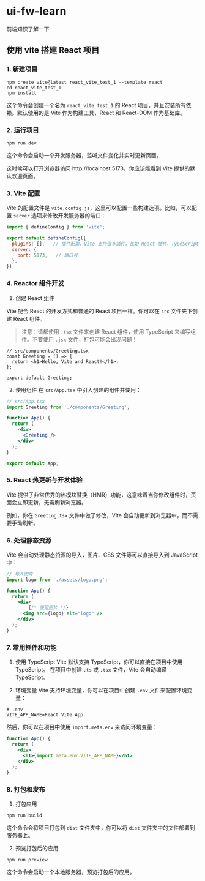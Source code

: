 # ui-fw-learn

前端知识了解一下


## 使用 vite 搭建 React 项目

### 1. 新建项目
```shell
npm create vite@latest react_vite_test_1 --template react
cd react_vite_test_1
npm install
```
这个命令会创建一个名为 `react_vite_test_1` 的 React 项目，并且安装所有依赖。默认使用的是 Vite 作为构建工具，React 和 React-DOM 作为基础库。

### 2. 运行项目
```shell
npm run dev
```
这个命令会启动一个开发服务器，监听文件变化并实时更新页面。  

这时候可以打开浏览器访问 http://localhost:5173，你应该能看到 Vite 提供的默认欢迎页面。

### 3. Vite 配置
Vite 的配置文件是 `vite.config.js`，这里可以配置一些构建选项。比如，可以配置 `server` 选项来修改开发服务器的端口：
```js
import { defineConfig } from 'vite';

export default defineConfig({
  plugins: [],   // 插件配置，Vite 支持很多插件，比如 React 插件、TypeScript 插件等。
  server: {
    port: 5173,   // 端口号
  },
});
```

### 4. Reactor 组件开发
1. 创建 React 组件

Vite 配合 React 的开发方式和普通的 React 项目一样。你可以在 `src` 文件夹下创建 React 组件。

> 注意：请都使用 `.tsx` 文件来创建 React 组件，使用 TypeScript 来编写组件。不要使用 `.jsx` 文件，打包可能会出现问题！

```tsx
// src/components/Greeting.tsx
const Greeting = () => {
  return <h1>Hello, Vite and React!</h1>;
};

export default Greeting;
```
2. 使用组件
在 `src/App.tsx` 中引入创建的组件并使用：
```jsx
// src/App.tsx
import Greeting from './components/Greeting';

function App() {
  return (
    <div>
      <Greeting />
    </div>
  );
}

export default App;
```

### 5. React 热更新与开发体验
Vite 提供了非常优秀的热模块替换（HMR）功能，这意味着当你修改组件时，页面会立即更新，无需刷新浏览器。

例如，你在 `Greeting.tsx` 文件中做了修改，Vite 会自动更新到浏览器中，而不需要手动刷新。

### 6. 处理静态资源
Vite 会自动处理静态资源的导入，图片、CSS 文件等可以直接导入到 JavaScript 中：
```jsx
// 导入图片
import logo from './assets/logo.png';

function App() {
  return (
    <div>
        {/* 使用图片 */}
      <img src={logo} alt="logo" />
    </div>
  );
}
```

### 7. 常用插件和功能
1. 使用 TypeScript
Vite 默认支持 TypeScript，你可以直接在项目中使用 TypeScript。
在项目中创建 `.ts` 或 `.tsx` 文件，Vite 会自动编译 TypeScript。

2. 环境变量
Vite 支持环境变量，你可以在项目中创建 `.env` 文件来配置环境变量：
```shell
# .env
VITE_APP_NAME=React Vite App
```
然后，你可以在项目中使用 `import.meta.env` 来访问环境变量：
```jsx
function App() {
  return (
    <div>
      <h1>{import.meta.env.VITE_APP_NAME}</h1>
    </div>
  );
}
```

### 8. 打包和发布
1. 打包应用
```shell
npm run build
```
这个命令会将项目打包到 `dist` 文件夹中，你可以将 `dist` 文件夹中的文件部署到服务器上。

2. 预览打包后的应用
```shell
npm run preview
```
这个命令会启动一个本地服务器，预览打包后的应用。
